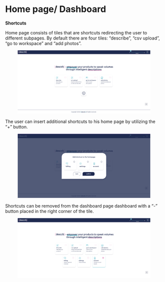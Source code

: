 # Home page/ Dashboard

**Shortcuts**&#x20;

Home page consists of tiles that are shortcuts redirecting the user to different subpages. By default there are four tiles: “describe”, “csv upload”, “go to workspace” and “add photos”.

<figure><img src="../.gitbook/assets/image-20240726-095337.png" alt=""><figcaption></figcaption></figure>



The user can insert additional shortcuts to his home page by utilizing the “+” button.

<figure><img src="../.gitbook/assets/image-20240726-095434.png" alt=""><figcaption></figcaption></figure>



Shortcuts can be removed from the dashboard page dashboard with a “-” button placed in the right corner of the tile.

<figure><img src="../.gitbook/assets/image-20240726-095605.png" alt=""><figcaption></figcaption></figure>
